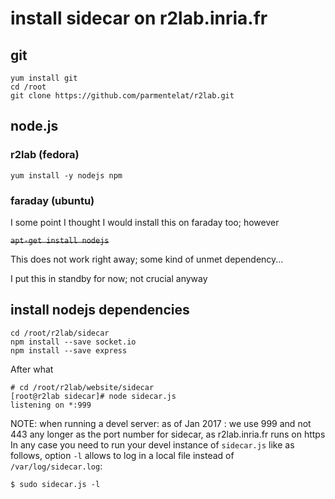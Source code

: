 # install sidecar on r2lab.inria.fr

## git

    yum install git
    cd /root
    git clone https://github.com/parmentelat/r2lab.git
    
## node.js

### r2lab (fedora)
    yum install -y nodejs npm
    
### faraday (ubuntu)

I some point I thought I would install this on faraday too; however

~~`apt-get install nodejs`~~
    
This does not work right away; some kind of unmet dependency...

I put this in standby for now; not crucial anyway

## install nodejs dependencies
 
    cd /root/r2lab/sidecar
    npm install --save socket.io
    npm install --save express
    
After what
     
    # cd /root/r2lab/website/sidecar
    [root@r2lab sidecar]# node sidecar.js
    listening on *:999	
    
NOTE: when running a devel server: as of Jan 2017 : we use 999 and not 443 any longer as the port number for sidecar, as r2lab.inria.fr runs on https
In any case you need to run your devel instance of `sidecar.js` like as follows, option `-l` allows to log in a local file instead of `/var/log/sidecar.log`:

    $ sudo sidecar.js -l
